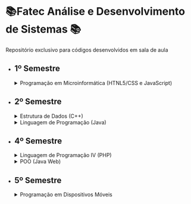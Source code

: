 # 📚Fatec Análise e Desenvolvimento de Sistemas 📚

Repositório exclusivo para códigos desenvolvidos em sala de aula

- ## **1º Semestre**

  <details>
  <summary> Programação em Microinformática (HTNL5/CSS e JavaScript) </summary>
  
  - [Aula 01](https://github.com/LuizMiguelSR/Fatec/tree/master/1SEM/Programa%C3%A7%C3%A3o%20em%20Microinformatica/Aula%2001);
  - [Aula 05](https://github.com/LuizMiguelSR/Fatec/tree/master/1SEM/Programa%C3%A7%C3%A3o%20em%20Microinformatica/Aula%2005);
  - [Aula 06](https://github.com/LuizMiguelSR/Fatec/tree/master/1SEM/Programa%C3%A7%C3%A3o%20em%20Microinformatica/Aula%2006);
  - [Aula 07](https://github.com/LuizMiguelSR/Fatec/tree/master/1SEM/Programa%C3%A7%C3%A3o%20em%20Microinformatica/Aula%2007);
  - [Aula 08](https://github.com/LuizMiguelSR/Fatec/tree/master/1SEM/Programa%C3%A7%C3%A3o%20em%20Microinformatica/Aula%2008);
  - [Aula 09](https://github.com/LuizMiguelSR/Fatec/tree/master/1SEM/Programa%C3%A7%C3%A3o%20em%20Microinformatica/Aula%2009);
  - [Aula 10](https://github.com/LuizMiguelSR/Fatec/tree/master/1SEM/Programa%C3%A7%C3%A3o%20em%20Microinformatica/Aula%2010).
  </details>

- ## **2º Semestre**

  <details>
  <summary> Estrutura de Dados (C++) </summary>
    
  - [Aula 01 - Relembrando conceitos básicos](/2SEM/Estrutura%20de%20Dados/Aula01/Respostas);
  - [Aula 02 - Relembrando conceitos básicos](/2SEM/Estrutura%20de%20Dados/Aula02/Respostas);
  - [Aula 03 - Relembrando conceitos básicos](/2SEM/Estrutura%20de%20Dados/Aula03/Respostas);
  - [Aula 04 - Relembrando conceitos básicos](/2SEM/Estrutura%20de%20Dados/Aula04/Respostas);
  - [Aula 05 - Métodos](/2SEM/Estrutura%20de%20Dados/Aula05/Respostas);
  - [Aula 06 - Métodos Recursivos](/2SEM/Estrutura%20de%20Dados/Aula06/Respostas);
  - [Aula 07 - Algoritmo de ordenação](/2SEM/Estrutura%20de%20Dados/Aula07);
  - [Aula 08 - Busca Binária](/2SEM/Estrutura%20de%20Dados/Aula08);
  - [Aula 09 - Simulado](/2SEM/Estrutura%20de%20Dados/Aula09);
  - [Aula 11 - Orientação ao objetos #Classes](/2SEM/Estrutura%20de%20Dados/Aula11);
  - [Aula 12 - Orientação ao objetos #Construtor](/2SEM/Estrutura%20de%20Dados/Aula12);
  - [Aula 13 - Orientação ao objetos #Atividade](/2SEM/Estrutura%20de%20Dados/Aula13);
  - [Aula 14 - Ponteiros e Grafos](/2SEM/Estrutura%20de%20Dados/Aula14);
  - [Aula 15 - Pilhas, filas e listas](/2SEM/Estrutura%20de%20Dados/Aula15);
  - [Aula 16 - Estrutura de dados com ponteiros](/2SEM/Estrutura%20de%20Dados/Aula16).
  </details>

  <details>
  <summary> Linguagem de Programação (Java) </summary>
  
  - [Aula 01 - Introdução ao Java](/2SEM/LPJava/Aula01/);
  - [Aula 02 - Comando de decisão](/2SEM/LPJava/Aula02/);
  - [Aula 03 - Switch Case](/2SEM/LPJava/Aula03/);
  - [Aula 04 - Comando de repetição #for](/2SEM/LPJava/Aula04_Repeticao_For/);
  - [Aula 05 - Comando de repetição #while](/2SEM/LPJava/Aula05_Repeticao_While/);
  - [Aula 06 - Comando de repetição #while pt. 2](/2SEM/LPJava/Aula06_Repeticao_While/);
  - [Aula 07 - Vetores e matrizes](/2SEM/LPJava/Aula07_Vetor_Matriz/);
  - [Aula 09 - Strings](/2SEM/LPJava/Aula09_Strings/);
  - [Aula 10 - StringBuffer](/2SEM/LPJava/Aula10_StringBuffer/);
  - [Aula 11 - SubProgramas](/2SEM/LPJava/Aula11_SubProgramas/);
  - [Aula 12 - SubProgramas pt. 2](/2SEM/LPJava/Aula12_SubProgramasParte2/);
  </details>

- ## **4º Semestre**

  <details>
  <summary> Linguagem de Programação IV (PHP) </summary>
  
  - [Aula 02 - Conceitos](/LPIV/Aula02_Ambiente_Comentarios_Variaveis/);
  - [Aula 03 - Operadores, Strings e Arrays](/LPIV/Aula03_Operadores_Strings_Arrays/);
  - [Aula 04 - Arrays, Condicionais e Switch Case](/LPIV/Aula04_Arrays2_Condicionais_Switch/);
  - [Aula 05 - Estruturas de repetição](/LPIV/Aula05_Estruturas_Repeticao/);
  - [Aula 06 - Funções](/LPIV/Aula06_Funcoes/);
  - [Aula 07 - Classes](/LPIV/Aula07_Classes/);
  - [Prova 01](/LPIV/Prova1.php);
  - [Aula 08 - Classes herança, GET e POST](/LPIV/Aula08_Heranca_GET_POST/);
  - [Aula 09 - Include, Require e BootStrap](/LPIV/Aula09/) e [Projeto utilizando o BootStrap](/LPIV/projeto/);
  - [Aula 11 - Conexão com Banco de Dados MySQL](/LPIV/Aula10/) e [Projeto utilizando o BootStrap](/LPIV/projeto/);
  - [Aula 12 - Sessions](/LPIV/Aula12-Sessions/) e [Projeto utilizando o BootStrap](/LPIV/projeto/);
  </details>

  <details>
  <summary> POO (Java Web) </summary>
  
  - [Aula 02 - Ambiente](/PooAulas/Aula02-Ambiente/);
  - [Aula 03 - Servlets](/PooAulas/Aula03-Servelets/);
  - [Aula 04 - JavaEE](/PooAulas/Aula04JavaEE/);
  - [Aula 05 - Atividade](/PooAulas/AtividadeServlets/);
  - [Aula 06 - JSP](/PooAulas/Aula06JSP/);
  - [Aula 07 - Jspf](/PooAulas/Aula07/web/) e [Tarefa 07](/PooAulas/Atividade07/web/);
  - [Aula 09 - ServletContext, HtppSession e HttpRequest](/PooAulas/Aula09/web/) e [Tarefa 09 - Controle de Sessão](/PooAulas/tarefa09/web/);
  - [Aula 10 - POO Classes objetos e instâncias atributos e métodos](/PooAulas/AulaPoo10/) e [Tarefa 10 - Classe para manipular horários](/PooAulas/tarefa10);
  - [Aula 11 - Implementação de entidades estruturais utilizando POO](/PooAulas/AulaPoo10/) e [Tarefa 11 - WebApp de lista de disciplinas](/PooAulas/Tarefa11/);
  - [Aula 12 - SQLite demo consultas](/PooAulas/Aula12/) e [Tarefa 12 - trabalhando com Chinook list](/PooAulas/Tarefa12);
  - [Aula 13 - Criando um mecanismo de controle de acesso #01](/PooAulas/Aula13/);
  - [Aula 14 - Criando um mecanismo de controle de acesso #02](/PooAulas/Aula13/);
  </details>

- ## **5º Semestre**
  
  <details>
  <summary> Programação em Dispositivos Móveis </summary>
  
  - Aula 05 - Componentes, Props e States
    - [App02](/ProgDispMoveis/Exercicios/aula05-app02/App.js);
    - [App03](/ProgDispMoveis/Exercicios/aula05-app03/App.js);
  - Aula 06 - Apps + GitHub
    - [App04](/ProgDispMoveis/Exercicios/aula06-app04/App.js);
    - [App05](/ProgDispMoveis/Exercicios/aula06-app05/App.js);
    - [App06](/ProgDispMoveis/Exercicios/aula06-app06/App.js);
  - Aula 07 - Mais componentes
    - [App07](/ProgDispMoveis/Exercicios/aula07-app07/App.js);
    - [App08](/ProgDispMoveis/Exercicios/aula07-app08/App.js);
    - [App09](/ProgDispMoveis/Exercicios/aula07-app09/App.js);
    - [App10](/ProgDispMoveis/Exercicios/aula07-app10/App.js);
  </details>
